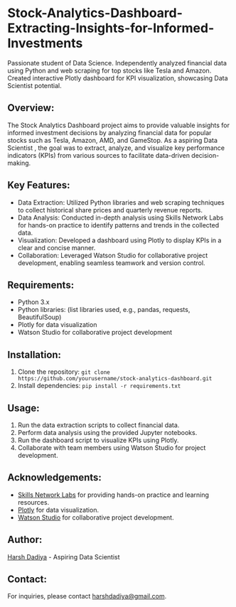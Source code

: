 # Stock-Analytics-Dashboard-Extracting-Insights-for-Informed-Investments
Passionate student of Data Science. Independently analyzed financial data using Python and web scraping for top stocks like Tesla and Amazon. Created interactive Plotly dashboard for KPI visualization, showcasing Data Scientist potential.

## Overview:
The Stock Analytics Dashboard project aims to provide valuable insights for informed investment decisions by analyzing financial data for popular stocks such as Tesla, Amazon, AMD, and GameStop. As a aspiring Data Scientist , the goal was to extract, analyze, and visualize key performance indicators (KPIs) from various sources to facilitate data-driven decision-making.

## Key Features:
- Data Extraction: Utilized Python libraries and web scraping techniques to collect historical share prices and quarterly revenue reports.
- Data Analysis: Conducted in-depth analysis using Skills Network Labs for hands-on practice to identify patterns and trends in the collected data.
- Visualization: Developed a dashboard using Plotly to display KPIs in a clear and concise manner.
- Collaboration: Leveraged Watson Studio for collaborative project development, enabling seamless teamwork and version control.

## Requirements:
- Python 3.x
- Python libraries: (list libraries used, e.g., pandas, requests, BeautifulSoup)
- Plotly for data visualization
- Watson Studio for collaborative project development

## Installation:
1. Clone the repository: `git clone https://github.com/yourusername/stock-analytics-dashboard.git`
2. Install dependencies: `pip install -r requirements.txt`

## Usage:
1. Run the data extraction scripts to collect financial data.
2. Perform data analysis using the provided Jupyter notebooks.
3. Run the dashboard script to visualize KPIs using Plotly.
4. Collaborate with team members using Watson Studio for project development.

## Acknowledgements:
- [Skills Network Labs](link_to_skills_network_labs) for providing hands-on practice and learning resources.
- [Plotly](https://plotly.com/python/) for data visualization.
- [Watson Studio](https://www.ibm.com/cloud/watson-studio) for collaborative project development.

## Author:
[Harsh Dadiya](link_to_your_portfolio) - Aspiring Data Scientist 

## Contact:
For inquiries, please contact [harshdadiya@gmail.com](mailto:harshdadiya@gmail.com).

